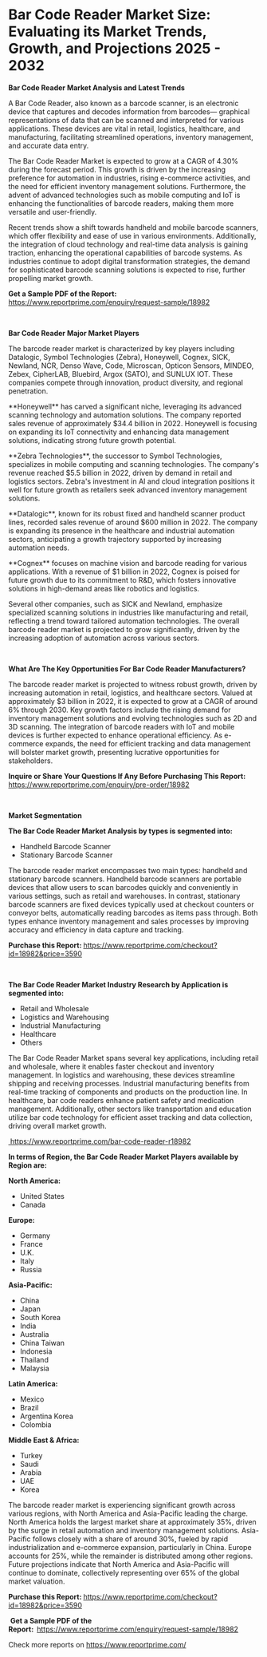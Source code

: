 <p><h1>Bar Code Reader Market Size: Evaluating its Market Trends, Growth, and Projections 2025 - 2032</h1></p><p><strong>Bar Code Reader Market Analysis and Latest Trends</strong></p>
<p><p>A Bar Code Reader, also known as a barcode scanner, is an electronic device that captures and decodes information from barcodes— graphical representations of data that can be scanned and interpreted for various applications. These devices are vital in retail, logistics, healthcare, and manufacturing, facilitating streamlined operations, inventory management, and accurate data entry.</p><p>The Bar Code Reader Market is expected to grow at a CAGR of 4.30% during the forecast period. This growth is driven by the increasing preference for automation in industries, rising e-commerce activities, and the need for efficient inventory management solutions. Furthermore, the advent of advanced technologies such as mobile computing and IoT is enhancing the functionalities of barcode readers, making them more versatile and user-friendly.</p><p>Recent trends show a shift towards handheld and mobile barcode scanners, which offer flexibility and ease of use in various environments. Additionally, the integration of cloud technology and real-time data analysis is gaining traction, enhancing the operational capabilities of barcode systems. As industries continue to adopt digital transformation strategies, the demand for sophisticated barcode scanning solutions is expected to rise, further propelling market growth.</p></p>
<p><strong>Get a Sample PDF of the Report:&nbsp;</strong> <a href="https://www.reportprime.com/enquiry/request-sample/18982?utm_campaign=2199&utm_medium=2&utm_source=Github&utm_content=ia&utm_term=19032025&utm_id=bar-code-reader">https://www.reportprime.com/enquiry/request-sample/18982</a></p>
<p>&nbsp;</p>
<p><strong>Bar Code Reader Major Market Players</strong></p>
<p><p>The barcode reader market is characterized by key players including Datalogic, Symbol Technologies (Zebra), Honeywell, Cognex, SICK, Newland, NCR, Denso Wave, Code, Microscan, Opticon Sensors, MINDEO, Zebex, CipherLAB, Bluebird, Argox (SATO), and SUNLUX IOT. These companies compete through innovation, product diversity, and regional penetration.</p><p>**Honeywell** has carved a significant niche, leveraging its advanced scanning technology and automation solutions. The company reported sales revenue of approximately $34.4 billion in 2022. Honeywell is focusing on expanding its IoT connectivity and enhancing data management solutions, indicating strong future growth potential.</p><p>**Zebra Technologies**, the successor to Symbol Technologies, specializes in mobile computing and scanning technologies. The company's revenue reached $5.5 billion in 2022, driven by demand in retail and logistics sectors. Zebra's investment in AI and cloud integration positions it well for future growth as retailers seek advanced inventory management solutions.</p><p>**Datalogic**, known for its robust fixed and handheld scanner product lines, recorded sales revenue of around $600 million in 2022. The company is expanding its presence in the healthcare and industrial automation sectors, anticipating a growth trajectory supported by increasing automation needs.</p><p>**Cognex** focuses on machine vision and barcode reading for various applications. With a revenue of $1 billion in 2022, Cognex is poised for future growth due to its commitment to R&D, which fosters innovative solutions in high-demand areas like robotics and logistics.</p><p>Several other companies, such as SICK and Newland, emphasize specialized scanning solutions in industries like manufacturing and retail, reflecting a trend toward tailored automation technologies. The overall barcode reader market is projected to grow significantly, driven by the increasing adoption of automation across various sectors.</p></p>
<p>&nbsp;</p>
<p><strong>What Are The Key Opportunities For Bar Code Reader Manufacturers?</strong></p>
<p><p>The barcode reader market is projected to witness robust growth, driven by increasing automation in retail, logistics, and healthcare sectors. Valued at approximately $3 billion in 2022, it is expected to grow at a CAGR of around 6% through 2030. Key growth factors include the rising demand for inventory management solutions and evolving technologies such as 2D and 3D scanning. The integration of barcode readers with IoT and mobile devices is further expected to enhance operational efficiency. As e-commerce expands, the need for efficient tracking and data management will bolster market growth, presenting lucrative opportunities for stakeholders.</p></p>
<p><strong>Inquire or Share Your Questions If Any Before Purchasing This Report:</strong> <a href="https://www.reportprime.com/enquiry/pre-order/18982?utm_campaign=2199&utm_medium=2&utm_source=Github&utm_content=ia&utm_term=19032025&utm_id=bar-code-reader">https://www.reportprime.com/enquiry/pre-order/18982</a></p>
<p>&nbsp;</p>
<p><strong>Market Segmentation</strong></p>
<p><strong>The Bar Code Reader Market Analysis by types is segmented into:</strong></p>
<p><ul><li>Handheld Barcode Scanner</li><li>Stationary Barcode Scanner</li></ul></p>
<p><p>The barcode reader market encompasses two main types: handheld and stationary barcode scanners. Handheld barcode scanners are portable devices that allow users to scan barcodes quickly and conveniently in various settings, such as retail and warehouses. In contrast, stationary barcode scanners are fixed devices typically used at checkout counters or conveyor belts, automatically reading barcodes as items pass through. Both types enhance inventory management and sales processes by improving accuracy and efficiency in data capture and tracking.</p></p>
<p><strong>Purchase this Report:&nbsp;</strong><a href="https://www.reportprime.com/checkout?id=18982&price=3590&utm_campaign=2199&utm_medium=2&utm_source=Github&utm_content=ia&utm_term=19032025&utm_id=bar-code-reader">https://www.reportprime.com/checkout?id=18982&price=3590</a></p>
<p>&nbsp;</p>
<p><strong>The Bar Code Reader Market Industry Research by Application is segmented into:</strong></p>
<p><ul><li>Retail and Wholesale</li><li>Logistics and Warehousing</li><li>Industrial Manufacturing</li><li>Healthcare</li><li>Others</li></ul></p>
<p><p>The Bar Code Reader Market spans several key applications, including retail and wholesale, where it enables faster checkout and inventory management. In logistics and warehousing, these devices streamline shipping and receiving processes. Industrial manufacturing benefits from real-time tracking of components and products on the production line. In healthcare, bar code readers enhance patient safety and medication management. Additionally, other sectors like transportation and education utilize bar code technology for efficient asset tracking and data collection, driving overall market growth.</p></p>
<p><a href="https://www.reportprime.com/bar-code-reader-r18982?utm_campaign=2199&utm_medium=2&utm_source=Github&utm_content=ia&utm_term=19032025&utm_id=bar-code-reader">&nbsp;https://www.reportprime.com/bar-code-reader-r18982</a></p>
<p><strong>In terms of Region, the Bar Code Reader Market Players available by Region are:</strong></p>
<p>
    <p> <strong> North America: </strong>
        <ul>
            <li>United States</li>
            <li>Canada</li>
        </ul>
        </p> 
    <p> <strong> Europe: </strong>
        <ul>
            <li>Germany</li>
            <li>France</li>
            <li>U.K.</li>
            <li>Italy</li>
            <li>Russia</li>
        </ul>
        </p> 
    <p> <strong> Asia-Pacific: </strong>
        <ul>
            <li>China</li>
            <li>Japan</li>
            <li>South Korea</li>
            <li>India</li>
            <li>Australia</li>
            <li>China Taiwan</li>
            <li>Indonesia</li>
            <li>Thailand</li>
            <li>Malaysia</li>
        </ul>
        </p> 
    <p> <strong> Latin America: </strong>
        <ul>
            <li>Mexico</li>
            <li>Brazil</li>
            <li>Argentina Korea</li>
            <li>Colombia</li>
        </ul>
        </p> 
    <p> <strong> Middle East & Africa: </strong>
        <ul>
            <li>Turkey</li>
            <li>Saudi</li>
            <li>Arabia</li>
            <li>UAE</li>
            <li>Korea</li>
        </ul>
    </p>
    </p>
<p><p>The barcode reader market is experiencing significant growth across various regions, with North America and Asia-Pacific leading the charge. North America holds the largest market share at approximately 35%, driven by the surge in retail automation and inventory management solutions. Asia-Pacific follows closely with a share of around 30%, fueled by rapid industrialization and e-commerce expansion, particularly in China. Europe accounts for 25%, while the remainder is distributed among other regions. Future projections indicate that North America and Asia-Pacific will continue to dominate, collectively representing over 65% of the global market valuation.</p></p>
<p><strong>Purchase this Report: </strong><a href="https://www.reportprime.com/checkout?id=18982&price=3590&utm_campaign=2199&utm_medium=2&utm_source=Github&utm_content=ia&utm_term=19032025&utm_id=bar-code-reader">https://www.reportprime.com/checkout?id=18982&price=3590</a></p>
<p>&nbsp;<strong>Get a Sample PDF of the Report:&nbsp;&nbsp;</strong><a href="https://www.reportprime.com/enquiry/request-sample/18982?utm_campaign=2199&utm_medium=2&utm_source=Github&utm_content=ia&utm_term=19032025&utm_id=bar-code-reader">https://www.reportprime.com/enquiry/request-sample/18982</a></p>
<p><strong></strong></p>
<p>Check more reports on <a href="https://www.reportprime.com/?utm_campaign=2199&utm_medium=2&utm_source=Github&utm_content=ia&utm_term=19032025&utm_id=bar-code-reader">https://www.reportprime.com/</a></p>